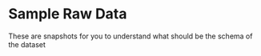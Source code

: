 # Sample Raw Data
These are snapshots for you to understand what should be the schema of the dataset
